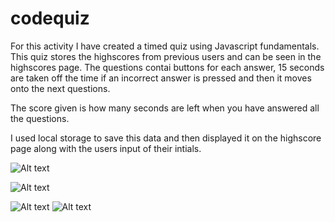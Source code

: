 # codequiz

For this activity I have created a timed quiz using Javascript fundamentals.
This quiz stores the highscores from previous users and can be seen in the highscores page.
The questions contai buttons for each answer, 15 seconds are taken off the time if an incorrect answer is pressed and then it moves onto the next questions.

The score given is how many seconds are left when you have answered all the questions.

I used local storage to save this data and then displayed it on the highscore page along with the users input of their intials.


![Alt text](image.png)

![Alt text](image2.png)

![Alt text](image3.png)
![Alt text](image4.png)